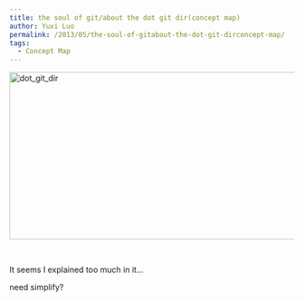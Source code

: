 ```yaml
---
title: the soul of git/about the dot git dir(concept map)
author: Yuxi Luo
permalink: /2013/05/the-soul-of-gitabout-the-dot-git-dirconcept-map/
tags:
  - Concept Map
---
```

<p><a href="http://teaching.software-carpentry.org/wp-content/uploads/2013/05/dot_git_dir.png"><a href="http://teaching.software-carpentry.org/wp-content/uploads/2013/05/dot_git_dir.png"><img class="alignnone size-large wp-image-2783" alt="dot_git_dir" src="http://teaching.software-carpentry.org/wp-content/uploads/2013/05/dot_git_dir-1024x430.png" width="707" height="296" /></a></a></p>
<p>&nbsp;</p>
<p>It seems I explained too much in it&#8230;</p>
<p>need simplify?</p>
